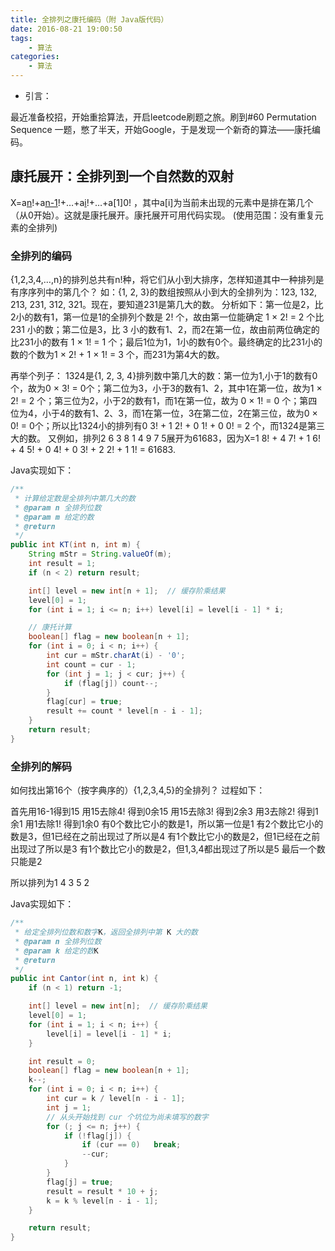 ```yaml
---
title: 全排列之康托编码（附 Java版代码）
date: 2016-08-21 19:00:50
tags: 
    - 算法
categories: 
    - 算法
---
```


- 引言：

最近准备校招，开始重拾算法，开启leetcode刷题之旅。刷到#60 Permutation Sequence 一题，憋了半天，开始Google，于是发现一个新奇的算法——康托编码。

## 康托展开：全排列到一个自然数的双射

X=a[n](n-1)!+a[n-1](n-2)!+…+a[i](i-1)!+…+a[1]0! ，其中a[i]为当前未出现的元素中是排在第几个（从0开始）。这就是康托展开。康托展开可用代码实现。
(使用范围：没有重复元素的全排列)

### 全排列的编码

{1,2,3,4,…,n}的排列总共有n!种，将它们从小到大排序，怎样知道其中一种排列是有序序列中的第几个？
如：{1, 2, 3}的数组按照从小到大的全排列为：123, 132, 213, 231, 312, 321。现在，要知道231是第几大的数。
分析如下：第一位是2，比2小的数有1，第一位是1的全排列个数是 2! 个，故由第一位能确定 1 × 2! = 2 个比 231 小的数；第二位是3，比 3 小的数有1、2，而2在第一位，故由前两位确定的比231小的数有 1 × 1! = 1 个；最后1位为1，1小的数有0个。最终确定的比231小的数的个数为1 × 2! + 1 × 1! = 3 个，而231为第4大的数。

再举个列子：
1324是{1, 2, 3, 4}排列数中第几大的数：第一位为1,小于1的数有0个，故为0 × 3! = 0个；第二位为3，小于3的数有1、2，其中1在第一位，故为1 × 2! = 2 个；第三位为2，小于2的数有1，而1在第一位，故为 0 × 1! = 0 个；第四位为4，小于4的数有1、2、3，而1在第一位，3在第二位，2在第三位，故为0 × 0! = 0个；所以比1324小的排列有0 3! + 1 2! + 0 1! + 0 0! = 2 个，而1324是第三大的数。
又例如，排列2 6 3 8 1 4 9 7 5展开为61683，因为X=1 8! + 4 7! + 1 6! + 4 5! + 0 4! + 0 3! + 2 2! + 1 1! = 61683.

Java实现如下：

```` java
/**
 * 计算给定数是全排列中第几大的数
 * @param n 全排列位数
 * @param m 给定的数
 * @return
 */
public int KT(int n, int m) {
    String mStr = String.valueOf(m);
    int result = 1;
    if (n < 2) return result;

    int[] level = new int[n + 1];  // 缓存阶乘结果
    level[0] = 1;
    for (int i = 1; i <= n; i++) level[i] = level[i - 1] * i;

    // 康托计算
    boolean[] flag = new boolean[n + 1];
    for (int i = 0; i < n; i++) {
        int cur = mStr.charAt(i) - '0';
        int count = cur - 1;
        for (int j = 1; j < cur; j++) {
            if (flag[j]) count--;
        }
        flag[cur] = true;
        result += count * level[n - i - 1];
    }
    return result;
}
````

### 全排列的解码

如何找出第16个（按字典序的）{1,2,3,4,5}的全排列？
过程如下：

首先用16-1得到15
用15去除4! 得到0余15
用15去除3! 得到2余3
用3去除2! 得到1余1
用1去除1! 得到1余0
有0个数比它小的数是1，所以第一位是1
有2个数比它小的数是3，但1已经在之前出现过了所以是4
有1个数比它小的数是2，但1已经在之前出现过了所以是3
有1个数比它小的数是2，但1,3,4都出现过了所以是5
最后一个数只能是2

所以排列为1 4 3 5 2

Java实现如下：

```` java
/**
 * 给定全排列位数和数字K，返回全排列中第 K 大的数
 * @param n 全排列位数
 * @param k 给定的数K
 * @return
 */
public int Cantor(int n, int k) {
    if (n < 1) return -1;

    int[] level = new int[n];  // 缓存阶乘结果
    level[0] = 1;
    for (int i = 1; i < n; i++) {
        level[i] = level[i - 1] * i;
    }

    int result = 0;
    boolean[] flag = new boolean[n + 1];
    k--;
    for (int i = 0; i < n; i++) {
        int cur = k / level[n - i - 1];
        int j = 1;
        // 从头开始找到 cur 个坑位为尚未填写的数字
        for (; j <= n; j++) {
            if (!flag[j]) {
                if (cur == 0)   break;
                --cur;
            }
        }
        flag[j] = true;
        result = result * 10 + j;
        k = k % level[n - i - 1];
    }

    return result;
}
````